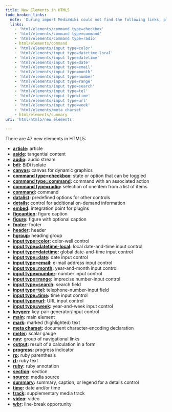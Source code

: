 ```yaml
---
title: New Elements in HTML5
todo_broken_links:
  note: 'During import MediaWiki could not find the following links, please fix and adjust this list.'
  links:
    - 'html/elements/command type=checkbox'
    - 'html/elements/command type=command'
    - 'html/elements/command type=radio'
    - html/elements/command
    - 'html/elements/input type=color'
    - 'html/elements/input type=datetime-local'
    - 'html/elements/input type=datetime'
    - 'html/elements/input type=date'
    - 'html/elements/input type=email'
    - 'html/elements/input type=month'
    - 'html/elements/input type=number'
    - 'html/elements/input type=range'
    - 'html/elements/input type=search'
    - 'html/elements/input type=tel'
    - 'html/elements/input type=time'
    - 'html/elements/input type=url'
    - 'html/elements/input type=week'
    - 'html/elements/meta charset'
    - html/elements/summary
uri: 'html/html5/new elements'

---
```

There are 47 new elements in HTML5:

-   **[article](/html/elements/article):** article
-   **[aside](/html/elements/aside):** tangential content
-   **[audio](/html/elements/audio):** audio stream
-   **[bdi](/html/elements/bdi):** BiDi isolate
-   **[canvas](/html/elements/canvas):** canvas for dynamic graphics
-   **[command type=checkbox](/w/index.php?title=html/elements/command_type%3Dcheckbox&action=edit&redlink=1):** state or option that can be toggled
-   **[command type=command](/w/index.php?title=html/elements/command_type%3Dcommand&action=edit&redlink=1):** command with an associated action
-   **[command type=radio](/w/index.php?title=html/elements/command_type%3Dradio&action=edit&redlink=1):** selection of one item from a list of items
-   **[command](/w/index.php?title=html/elements/command&action=edit&redlink=1):** command
-   **[datalist](/html/elements/datalist):** predefined options for other controls
-   **[details](/html/elements/details):** control for additional on-demand information
-   **[embed](/html/elements/embed):** integration point for plugins
-   **[figcaption](/html/elements/figcaption):** figure caption
-   **[figure](/html/elements/figure):** figure with optional caption
-   **[footer](/html/elements/footer):** footer
-   **[header](/html/elements/header):** header
-   **[hgroup](/html/elements/hgroup):** heading group
-   **[input type=color](/w/index.php?title=html/elements/input_type%3Dcolor&action=edit&redlink=1):** color-well control
-   **[input type=datetime-local](/w/index.php?title=html/elements/input_type%3Ddatetime-local&action=edit&redlink=1):** local date-and-time input control
-   **[input type=datetime](/w/index.php?title=html/elements/input_type%3Ddatetime&action=edit&redlink=1):** global date-and-time input control
-   **[input type=date](/w/index.php?title=html/elements/input_type%3Ddate&action=edit&redlink=1):** date input control
-   **[input type=email](/w/index.php?title=html/elements/input_type%3Demail&action=edit&redlink=1):** e-mail address input control
-   **[input type=month](/w/index.php?title=html/elements/input_type%3Dmonth&action=edit&redlink=1):** year-and-month input control
-   **[input type=number](/w/index.php?title=html/elements/input_type%3Dnumber&action=edit&redlink=1):** number input control
-   **[input type=range](/w/index.php?title=html/elements/input_type%3Drange&action=edit&redlink=1):** imprecise number-input control
-   **[input type=search](/w/index.php?title=html/elements/input_type%3Dsearch&action=edit&redlink=1):** search field
-   **[input type=tel](/w/index.php?title=html/elements/input_type%3Dtel&action=edit&redlink=1):** telephone-number-input field
-   **[input type=time](/w/index.php?title=html/elements/input_type%3Dtime&action=edit&redlink=1):** time input control
-   **[input type=url](/w/index.php?title=html/elements/input_type%3Durl&action=edit&redlink=1):** URL input control
-   **[input type=week](/w/index.php?title=html/elements/input_type%3Dweek&action=edit&redlink=1):** year-and-week input control
-   **[keygen](/html/elements/keygen):** key-pair generator/input control
-   **[main](/html/elements/main):** main element
-   **[mark](/html/elements/mark):** marked (highlighted) text
-   **[meta charset](/w/index.php?title=html/elements/meta_charset&action=edit&redlink=1):** document character-encoding declaration
-   **[meter](/html/elements/meter):** scalar gauge
-   **[nav](/html/elements/nav):** group of navigational links
-   **[output](/html/elements/output):** result of a calculation in a form
-   **[progress](/html/elements/progress):** progress indicator
-   **[rp](/html/elements/rp):** ruby parenthesis
-   **[rt](/html/elements/rt):** ruby text
-   **[ruby](/html/elements/ruby):** ruby annotation
-   **[section](/html/elements/section):** section
-   **[source](/html/elements/source):** media source
-   **[summary](/w/index.php?title=html/elements/summary&action=edit&redlink=1):** summary, caption, or legend for a details control
-   **[time](/html/elements/time):** date and/or time
-   **[track](/html/elements/track):** supplementary media track
-   **[video](/html/elements/video):** video
-   **[wbr](/html/elements/wbr):** line-break opportunity
